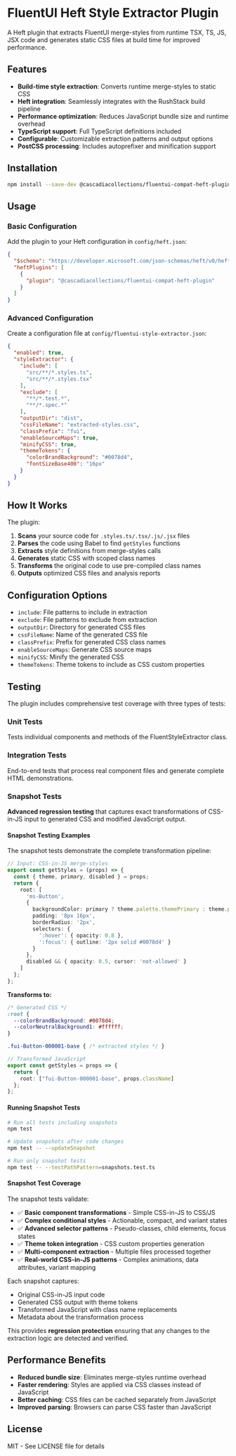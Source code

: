 # FluentUI Heft Style Extractor Plugin

A Heft plugin that extracts FluentUI merge-styles from runtime TSX, TS, JS, JSX code and generates static CSS files at build time for improved performance.

## Features

- **Build-time style extraction**: Converts runtime merge-styles to static CSS
- **Heft integration**: Seamlessly integrates with the RushStack build pipeline
- **Performance optimization**: Reduces JavaScript bundle size and runtime overhead
- **TypeScript support**: Full TypeScript definitions included
- **Configurable**: Customizable extraction patterns and output options
- **PostCSS processing**: Includes autoprefixer and minification support

## Installation

```bash
npm install --save-dev @cascadiacollections/fluentui-compat-heft-plugin
```

## Usage

### Basic Configuration

Add the plugin to your Heft configuration in `config/heft.json`:

```json
{
  "$schema": "https://developer.microsoft.com/json-schemas/heft/v0/heft.schema.json",
  "heftPlugins": [
    {
      "plugin": "@cascadiacollections/fluentui-compat-heft-plugin"
    }
  ]
}
```

### Advanced Configuration

Create a configuration file at `config/fluentui-style-extractor.json`:

```json
{
  "enabled": true,
  "styleExtractor": {
    "include": [
      "src/**/*.styles.ts",
      "src/**/*.styles.tsx"
    ],
    "exclude": [
      "**/*.test.*",
      "**/*.spec.*"
    ],
    "outputDir": "dist",
    "cssFileName": "extracted-styles.css",
    "classPrefix": "fui",
    "enableSourceMaps": true,
    "minifyCSS": true,
    "themeTokens": {
      "colorBrandBackground": "#0078d4",
      "fontSizeBase400": "16px"
    }
  }
}
```

## How It Works

The plugin:

1. **Scans** your source code for `.styles.ts/.tsx/.js/.jsx` files
2. **Parses** the code using Babel to find `getStyles` functions
3. **Extracts** style definitions from merge-styles calls
4. **Generates** static CSS with scoped class names
5. **Transforms** the original code to use pre-compiled class names
6. **Outputs** optimized CSS files and analysis reports

## Configuration Options

- `include`: File patterns to include in extraction
- `exclude`: File patterns to exclude from extraction
- `outputDir`: Directory for generated CSS files
- `cssFileName`: Name of the generated CSS file
- `classPrefix`: Prefix for generated CSS class names
- `enableSourceMaps`: Generate CSS source maps
- `minifyCSS`: Minify the generated CSS
- `themeTokens`: Theme tokens to include as CSS custom properties

## Testing

The plugin includes comprehensive test coverage with three types of tests:

### Unit Tests
Tests individual components and methods of the FluentStyleExtractor class.

### Integration Tests
End-to-end tests that process real component files and generate complete HTML demonstrations.

### Snapshot Tests
**Advanced regression testing** that captures exact transformations of CSS-in-JS input to generated CSS and modified JavaScript output.

#### Snapshot Testing Examples

The snapshot tests demonstrate the complete transformation pipeline:

```typescript
// Input: CSS-in-JS merge-styles
export const getStyles = (props) => {
  const { theme, primary, disabled } = props;
  return {
    root: [
      'ms-Button',
      {
        backgroundColor: primary ? theme.palette.themePrimary : theme.palette.white,
        padding: '8px 16px',
        borderRadius: '2px',
        selectors: {
          ':hover': { opacity: 0.8 },
          ':focus': { outline: '2px solid #0078d4' }
        }
      },
      disabled && { opacity: 0.5, cursor: 'not-allowed' }
    ]
  };
};
```

**Transforms to:**

```css
/* Generated CSS */
:root {
  --colorBrandBackground: #0078d4;
  --colorNeutralBackground1: #ffffff;
}

.fui-Button-000001-base { /* extracted styles */ }
```

```typescript
// Transformed JavaScript
export const getStyles = props => {
  return {
    root: ["fui-Button-000001-base", props.className]
  };
};
```

#### Running Snapshot Tests

```bash
# Run all tests including snapshots
npm test

# Update snapshots after code changes
npm test -- --updateSnapshot

# Run only snapshot tests
npm test -- --testPathPattern=snapshots.test.ts
```

#### Snapshot Test Coverage

The snapshot tests validate:

- ✅ **Basic component transformations** - Simple CSS-in-JS to CSS/JS
- ✅ **Complex conditional styles** - Actionable, compact, and variant states
- ✅ **Advanced selector patterns** - Pseudo-classes, child elements, focus states
- ✅ **Theme token integration** - CSS custom properties generation
- ✅ **Multi-component extraction** - Multiple files processed together
- ✅ **Real-world CSS-in-JS patterns** - Complex animations, data attributes, variant mapping

Each snapshot captures:
- Original CSS-in-JS input code
- Generated CSS output with theme tokens
- Transformed JavaScript with class name replacements
- Metadata about the transformation process

This provides **regression protection** ensuring that any changes to the extraction logic are detected and verified.

## Performance Benefits

- **Reduced bundle size**: Eliminates merge-styles runtime overhead
- **Faster rendering**: Styles are applied via CSS classes instead of JavaScript
- **Better caching**: CSS files can be cached separately from JavaScript
- **Improved parsing**: Browsers can parse CSS faster than JavaScript

## License

MIT - See LICENSE file for details